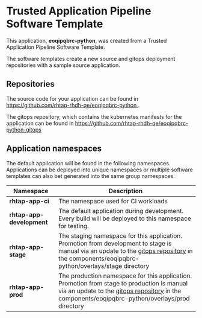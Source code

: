 # Trusted Application Pipeline Software Template

This application, **eoqipqbrc-python**, was created from a Trusted Application Pipeline Software Template.

The software templates create a new source and gitops deployment repositories with a sample source application. 

## Repositories

The source code for your application can be found in [https://github.com/rhtap-rhdh-qe/eoqipqbrc-python ](https://github.com/rhtap-rhdh-qe/eoqipqbrc-python ).
 
The gitops repository, which contains the kubernetes manifests for the application can be found in 
[https://github.com/rhtap-rhdh-qe/eoqipqbrc-python-gitops ](https://github.com/rhtap-rhdh-qe/eoqipqbrc-python-gitops ) 

## Application namespaces 

The default application will be found in the following namespaces. Applications can be deployed into unique namespaces or multiple software templates can also bet generated into the same group namespaces.  

|  Namespace   |  Description   |  
| -------- | -------- |
| **rhtap-app-ci** | The namespace used for CI workloads |
| **rhtap-app-development** | The default application during development. Every build will be deployed to this namespace for testing. |
| **rhtap-app-stage** | The staging namespace for this application. Promotion from development to stage is manual via an update to the [gitops repository](https://github.com/rhtap-rhdh-qe/eoqipqbrc-python-gitops ) in the components/eoqipqbrc-python/overlays/stage directory |
| **rhtap-app-prod** | The production namespace for this application. Promotion from stage to production is manual via an update to the [gitops repository](https://github.com/rhtap-rhdh-qe/eoqipqbrc-python-gitops ) in the components/eoqipqbrc-python/overlays/prod directory |